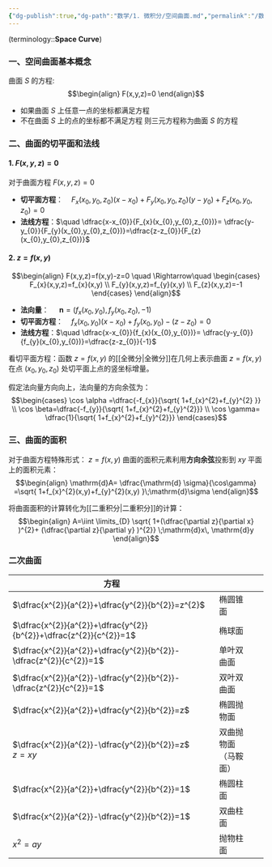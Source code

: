 ```yaml
---
{"dg-publish":true,"dg-path":"数学/1. 微积分/空间曲面.md","permalink":"/数学/1. 微积分/空间曲面/","dgPassFrontmatter":true,"noteIcon":"","created":"2024-10-04T22:24:50.961+08:00","updated":"2025-04-14T11:45:58.866+08:00"}
---
```



(terminology::**Space Curve**)
### 一、空间曲面基本概念
曲面 $S$ 的方程:
$$\begin{align}
F(x,y,z)=0
\end{align}$$
- 如果曲面 $S$ 上任意一点的坐标都满足方程
- 不在曲面 $S$ 上的点的坐标都不满足方程
则三元方程称为曲面 $S$ 的方程

### 二、曲面的切平面和法线
#### 1. $F(x,y,z)=0$
对于曲面方程 $F(x,y,z)=0$
- **切平面方程**：$\quad F_{x}(x_{0},y_{0},z_{0})(x-x_{0})+F_{y}(x_{0},y_{0},z_{0})(y-y_{0})+F_{z}(x_{0},y_{0},z_{0})=0$
- **法线方程**：$\quad \dfrac{x-x_{0}}{F_{x}(x_{0},y_{0},z_{0})}= \dfrac{y-y_{0}}{F_{y}(x_{0},y_{0},z_{0})}=\dfrac{z-z_{0}}{F_{z}(x_{0},y_{0},z_{0})}$
#### 2.  $z=f(x,y)$
$$\begin{align}
F(x,y,z)=f(x,y)-z=0  \quad \Rightarrow\quad  \begin{cases}
F_{x}(x,y,z)=f_{x}(x,y) \\
  F_{y}(x,y,z)=f_{y}(x,y) \\
  F_{z}(x,y,z)=-1
\end{cases}
\end{align}$$
- **法向量**： $\quad \mathbf{n}=(f_{x}(x_{0},y_{0}),f_{y}(x_{0},z_{0}),-1)$
- **切平面方程**：$\quad f_{x}(x_{0},y_{0})(x-x_{0})+f_{y}(x_{0},y_{0})-(z-z_{0})=0$
- **法线方程**：$\quad \dfrac{x-x_{0}}{f_{x}(x_{0},y_{0})}= \dfrac{y-y_{0}}{f_{y}(x_{0},y_{0})}=\dfrac{z-z_{0}}{-1}$

看切平面方程：函数 $z=f(x,y)$ 的[[全微分\|全微分]]在几何上表示曲面 $z=f(x,y)$ 在点 $(x_{0},y_{0},z_{0})$ 处切平面上点的竖坐标增量。

假定法向量方向向上，法向量的方向余弦为：
$$\begin{cases}
\cos \alpha =\dfrac{-f_{x}}{\sqrt{ 1+f_{x}^{2}+f_{y}^{2} }} \\
\cos \beta=\dfrac{-f_{y}}{\sqrt{ 1+f_{x}^{2}+f_{y}^{2}}} \\
\cos \gamma= \dfrac{1}{\sqrt{ 1+f_{x}^{2}+f_{y}^{2}}}
\end{cases}$$

### 三、曲面的面积
对于曲面方程特殊形式： $z=f(x,y)$
曲面的面积元素利用**方向余弦**投影到 $xy$ 平面上的面积元素：
$$\begin{align}
\mathrm{d}A= \dfrac{\mathrm{d} \sigma}{\cos\gamma} =\sqrt{ 1+f_{x}^{2}(x,y)+f_{y}^{2}(x,y) }\;\mathrm{d}\sigma
\end{align}$$

将曲面面积的计算转化为[[二重积分\|二重积分]]的计算：
$$\begin{align}
A=\iint \limits_{D}  \sqrt{ 1+(\dfrac{\partial z}{\partial x} )^{2}+ (\dfrac{\partial z}{\partial y} )^{2}} \;\mathrm{d}x\, \mathrm{d}y
\end{align}$$

### 二次曲面

| 方程                                                                 |                |     |
| ------------------------------------------------------------------ | -------------- | --- |
| $\dfrac{x^{2}}{a^{2}}+\dfrac{y^{2}}{b^{2}}=z^{2}$                  | 椭圆锥面           |     |
| $\dfrac{x^{2}}{a^{2}}+\dfrac{y^{2}}{b^{2}}+\dfrac{z^{2}}{c^{2}}=1$ | 椭球面            |     |
| $\dfrac{x^{2}}{a^{2}}+\dfrac{y^{2}}{b^{2}}-\dfrac{z^{2}}{c^{2}}=1$ | 单叶双曲面          |     |
| $\dfrac{x^{2}}{a^{2}}-\dfrac{y^{2}}{b^{2}}-\dfrac{z^{2}}{c^{2}}=1$ | 双叶双曲面          |     |
| $\dfrac{x^{2}}{a^{2}}+\dfrac{y^{2}}{b^{2}}=z$                      | 椭圆抛物面          |     |
| $\dfrac{x^{2}}{a^{2}}-\dfrac{y^{2}}{b^{2}}=z$<br>$z=xy$            | 双曲抛物面<br>（马鞍面） |     |
| $\dfrac{x^{2}}{a^{2}}+\dfrac{y^{2}}{b^{2}}=1$                      | 椭圆柱面           |     |
| $\dfrac{x^{2}}{a^{2}}-\dfrac{y^{2}}{b^{2}}=1$                      | 双曲柱面           |     |
| $x^{2}=ay$                                                         | 抛物柱面           |     |


